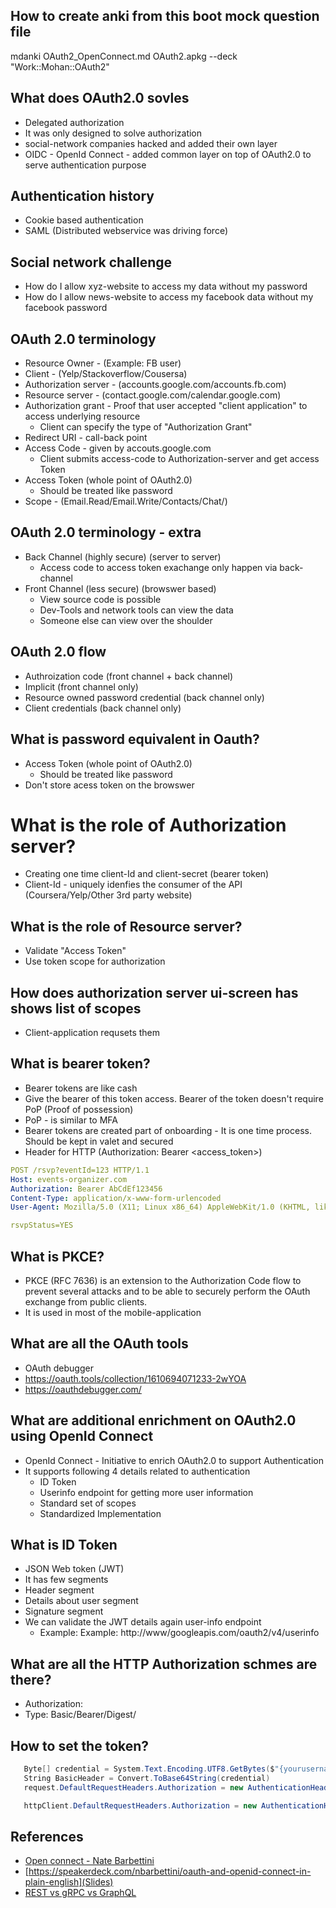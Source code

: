 ## How to create anki from this boot mock question file

mdanki OAuth2_OpenConnect.md OAuth2.apkg --deck "Work::Mohan::OAuth2"

## What does OAuth2.0 sovles

* Delegated authorization
* It was only designed to solve authorization
* social-network companies hacked and added their own layer
* OIDC - OpenId Connect - added common layer on top of OAuth2.0 to serve authentication purpose


## Authentication history

* Cookie based authentication
* SAML (Distributed webservice was driving force)

## Social network challenge

* How do I allow xyz-website to access my data without my password
* How do I allow news-website to access my facebook data without my facebook password

## OAuth 2.0 terminology

* Resource Owner - (Example: FB user)
* Client - (Yelp/Stackoverflow/Cousersa)
* Authorization server - (accounts.google.com/accounts.fb.com)
* Resource server - (contact.google.com/calendar.google.com)
* Authorization grant - Proof that user accepted "client application" to access underlying resource
  * Client can specify the type of "Authorization Grant"
* Redirect URI - call-back point
* Access Code - given by accouts.google.com
  * Client submits access-code to Authorization-server and get access Token
* Access Token (whole point of OAuth2.0)
  * Should be treated like password
* Scope - (Email.Read/Email.Write/Contacts/Chat/)

## OAuth 2.0 terminology - extra

* Back Channel (highly secure) (server to server)
  * Access code to access token exachange only happen via back-channel
* Front Channel (less secure) (browswer based)
  * View source code is possible
  * Dev-Tools and network tools can view the data
  * Someone else can view over the shoulder


## OAuth 2.0 flow

* Authroization code (front channel + back channel)
* Implicit (front channel only)
* Resource owned password credential (back channel only)
* Client credentials (back channel only)



## What is password equivalent in Oauth?

* Access Token (whole point of OAuth2.0)
  * Should be treated like password
* Don't store acess token on the browswer

# What is the role of Authorization server?

* Creating one time client-Id and client-secret (bearer token)
* Client-Id - uniquely idenfies the consumer of the API (Coursera/Yelp/Other 3rd party website)


## What is the role of Resource server?

* Validate "Access Token"
* Use token scope for authorization



## How does authorization server ui-screen has shows list of scopes

* Client-application requsets them


## What is bearer token?


* Bearer tokens are like cash
* Give the bearer of this token access. Bearer of the token doesn't require PoP (Proof of possession)
* PoP - is similar to MFA
* Bearer tokens are created part of onboarding - It is one time process. Should be kept in valet and secured
* Header for HTTP (Authorization: Bearer <access_token>)
```yaml
POST /rsvp?eventId=123 HTTP/1.1
Host: events-organizer.com
Authorization: Bearer AbCdEf123456
Content-Type: application/x-www-form-urlencoded
User-Agent: Mozilla/5.0 (X11; Linux x86_64) AppleWebKit/1.0 (KHTML, like Gecko; Gmail Actions)

rsvpStatus=YES
```

## What is PKCE?

* PKCE (RFC 7636) is an extension to the Authorization Code flow to prevent several attacks and to be able to securely perform the OAuth exchange from public clients.
* It is used in most of the mobile-application


## What are all the OAuth tools

* OAuth debugger
* https://oauth.tools/collection/1610694071233-2wYOA
* https://oauthdebugger.com/


## What are additional enrichment on OAuth2.0 using OpenId Connect

* OpenId Connect - Initiative to enrich OAuth2.0 to support Authentication
* It supports following 4 details related to authentication
  * ID Token
  * Userinfo endpoint for getting more user information
  * Standard set of scopes
  * Standardized Implementation

## What is ID Token

* JSON Web token (JWT)
* It has few segments
* Header segment
* Details about user segment
* Signature segment
* We can validate the JWT details again user-info endpoint
  * Example: Example: http://www/googleapis.com/oauth2/v4/userinfo

## What are all the HTTP Authorization schmes are there?

* Authorization: <type> <credentials>
* Type: Basic/Bearer/Digest/

## How to set the token?

```C#
   Byte[] credential = System.Text.Encoding.UTF8.GetBytes($"{yourusername}:{yourpwd}");
   String BasicHeader = Convert.ToBase64String(credential)
   request.DefaultRequestHeaders.Authorization = new AuthenticationHeaderValue("Basic", BasicHeader);
```

```C#
   httpClient.DefaultRequestHeaders.Authorization = new AuthenticationHeaderValue("Bearer", "Your Oauth token");
```


## References

* [Open connect  - Nate Barbettini](https://youtu.be/996OiexHze0)
* [https://speakerdeck.com/nbarbettini/oauth-and-openid-connect-in-plain-english](Slides)
* [REST vs gRPC vs GraphQL](https://speakerdeck.com/nbarbettini/api-throwdown-rpc-vs-rest-vs-graphql?slide=49)